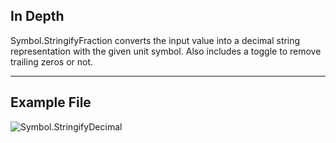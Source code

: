 ## In Depth
Symbol.StringifyFraction converts the input value into a decimal string representation with the given unit symbol. Also includes a toggle to remove trailing zeros or not.
___
## Example File

![Symbol.StringifyDecimal](./DynamoUnits.Symbol.StringifyDecimal_img.png)
